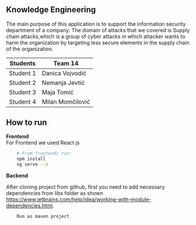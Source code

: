 #
Knowledge Engineering
--------------------------------
The main purpose of this application is to support the information security department of a company.
The domain of attacks that we covered is Supply chain attacks,which is a group of cyber attacks in which attacker wants to harm the organization by targeting less secure elements in the supply chain of the organization.



| Students | Team 14 |
|--------------|-------------|
| Student 1 | Danica Vojvodić |
| Student 2 | Nemanja Jevtić |
| Student 3 | Maja Tomić |
| Student 4 | Milan Momčilović |

## How to run


**Frontend**  
For Frontend we used React js
``` bash
    # From frontend/ run:
    npm install
    ng serve --o
```
**Backend** 

  After cloning project from github, first you need to add necessary dependencies from libs folder as shown 
      https://www.jetbrains.com/help/idea/working-with-module-dependencies.html.

``` bash
    Run as maven project
```

